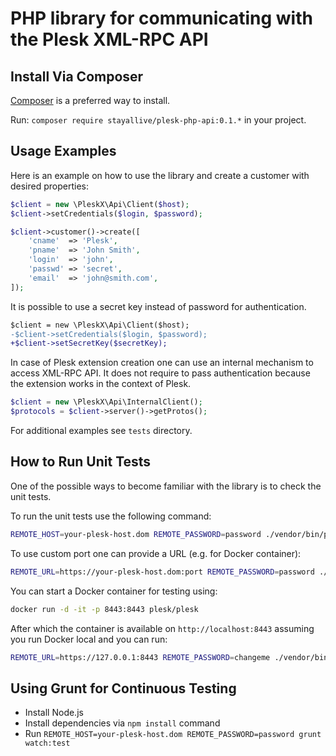 # PHP library for communicating with the Plesk XML-RPC API

## Install Via Composer

[Composer](https://getcomposer.org/) is a preferred way to install.

Run: `composer require stayallive/plesk-php-api:0.1.*` in your project.

## Usage Examples

Here is an example on how to use the library and create a customer with desired properties:

```php
$client = new \PleskX\Api\Client($host);
$client->setCredentials($login, $password);

$client->customer()->create([
    'cname'  => 'Plesk',
    'pname'  => 'John Smith',
    'login'  => 'john',
    'passwd' => 'secret',
    'email'  => 'john@smith.com',
]);
```

It is possible to use a secret key instead of password for authentication.

```diff
$client = new \PleskX\Api\Client($host);
-$client->setCredentials($login, $password);
+$client->setSecretKey($secretKey);
```

In case of Plesk extension creation one can use an internal mechanism to access XML-RPC API.
It does not require to pass authentication because the extension works in the context of Plesk.

```php
$client = new \PleskX\Api\InternalClient();
$protocols = $client->server()->getProtos();
```

For additional examples see `tests` directory.

## How to Run Unit Tests

One of the possible ways to become familiar with the library is to check the unit tests.

To run the unit tests use the following command:

```bash
REMOTE_HOST=your-plesk-host.dom REMOTE_PASSWORD=password ./vendor/bin/phpunit
```

To use custom port one can provide a URL (e.g. for Docker container):

```bash
REMOTE_URL=https://your-plesk-host.dom:port REMOTE_PASSWORD=password ./vendor/bin/phpunit`
```

You can start a Docker container for testing using:

```bash
docker run -d -it -p 8443:8443 plesk/plesk
```

After which the container is available on `http://localhost:8443` assuming you run Docker local and you can run:

```bash
REMOTE_URL=https://127.0.0.1:8443 REMOTE_PASSWORD=changeme ./vendor/bin/phpunit`
```

## Using Grunt for Continuous Testing

* Install Node.js
* Install dependencies via `npm install` command
* Run `REMOTE_HOST=your-plesk-host.dom REMOTE_PASSWORD=password grunt watch:test`
